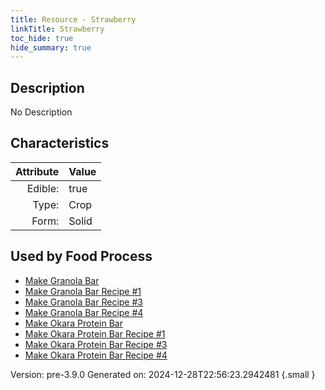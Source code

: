 ```yaml
---
title: Resource - Strawberry
linkTitle: Strawberry
toc_hide: true
hide_summary: true
---
```


## Description
No Description

## Characteristics

| Attribute      | Value |
|--------:|:------|
|Edible:|true|
|Type:|Crop|
|Form:|Solid|
 



    
## Used by Food Process

- [Make Granola Bar](/docs/definitions/food/make-granola-bar)
- [Make Granola Bar Recipe #1](/docs/definitions/food/make-granola-bar-recipe--1)
- [Make Granola Bar Recipe #3](/docs/definitions/food/make-granola-bar-recipe--3)
- [Make Granola Bar Recipe #4](/docs/definitions/food/make-granola-bar-recipe--4)
- [Make Okara Protein Bar](/docs/definitions/food/make-okara-protein-bar)
- [Make Okara Protein Bar Recipe #1](/docs/definitions/food/make-okara-protein-bar-recipe--1)
- [Make Okara Protein Bar Recipe #3](/docs/definitions/food/make-okara-protein-bar-recipe--3)
- [Make Okara Protein Bar Recipe #4](/docs/definitions/food/make-okara-protein-bar-recipe--4)


Version: pre-3.9.0 Generated on: 2024-12-28T22:56:23.2942481
{.small }
